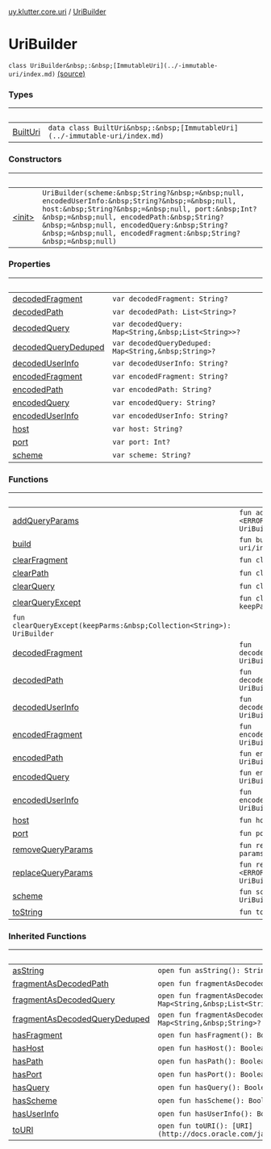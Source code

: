 [uy.klutter.core.uri](../index.md) / [UriBuilder](.)


# UriBuilder
`class UriBuilder&nbsp;:&nbsp;[ImmutableUri](../-immutable-uri/index.md)` [(source)](https://github.com/kohesive/klutter/blob/master/core-jdk6/src/main/kotlin/uy/klutter/core/uri/UriBuilder.kt#L72)



### Types

|&nbsp;|&nbsp;|
|---|---|
| [BuiltUri](-built-uri/index.md) | `data class BuiltUri&nbsp;:&nbsp;[ImmutableUri](../-immutable-uri/index.md)` |

### Constructors

|&nbsp;|&nbsp;|
|---|---|
| [&lt;init&gt;](-init-.md) | `UriBuilder(scheme:&nbsp;String?&nbsp;=&nbsp;null, encodedUserInfo:&nbsp;String?&nbsp;=&nbsp;null, host:&nbsp;String?&nbsp;=&nbsp;null, port:&nbsp;Int?&nbsp;=&nbsp;null, encodedPath:&nbsp;String?&nbsp;=&nbsp;null, encodedQuery:&nbsp;String?&nbsp;=&nbsp;null, encodedFragment:&nbsp;String?&nbsp;=&nbsp;null)` |

### Properties

|&nbsp;|&nbsp;|
|---|---|
| [decodedFragment](decoded-fragment.md) | `var decodedFragment: String?` |
| [decodedPath](decoded-path.md) | `var decodedPath: List<String>?` |
| [decodedQuery](decoded-query.md) | `var decodedQuery: Map<String,&nbsp;List<String>>?` |
| [decodedQueryDeduped](decoded-query-deduped.md) | `var decodedQueryDeduped: Map<String,&nbsp;String>?` |
| [decodedUserInfo](decoded-user-info.md) | `var decodedUserInfo: String?` |
| [encodedFragment](encoded-fragment.md) | `var encodedFragment: String?` |
| [encodedPath](encoded-path.md) | `var encodedPath: String?` |
| [encodedQuery](encoded-query.md) | `var encodedQuery: String?` |
| [encodedUserInfo](encoded-user-info.md) | `var encodedUserInfo: String?` |
| [host](host.md) | `var host: String?` |
| [port](port.md) | `var port: Int?` |
| [scheme](scheme.md) | `var scheme: String?` |

### Functions

|&nbsp;|&nbsp;|
|---|---|
| [addQueryParams](add-query-params.md) | `fun addQueryParams(vararg params:&nbsp;<ERROR CLASS><String,&nbsp;String?>): UriBuilder` |
| [build](build.md) | `fun build(): [ImmutableUri](../-immutable-uri/index.md)` |
| [clearFragment](clear-fragment.md) | `fun clearFragment(): UriBuilder` |
| [clearPath](clear-path.md) | `fun clearPath(): UriBuilder` |
| [clearQuery](clear-query.md) | `fun clearQuery(): UriBuilder` |
| [clearQueryExcept](clear-query-except.md) | `fun clearQueryExcept(vararg keepParm:&nbsp;String): UriBuilder`
`fun clearQueryExcept(keepParms:&nbsp;Collection<String>): UriBuilder` |
| [decodedFragment](decoded-fragment.md) | `fun decodedFragment(newFragment:&nbsp;String?): UriBuilder` |
| [decodedPath](decoded-path.md) | `fun decodedPath(newPath:&nbsp;List<String>?): UriBuilder` |
| [decodedUserInfo](decoded-user-info.md) | `fun decodedUserInfo(newUserInfo:&nbsp;String?): UriBuilder` |
| [encodedFragment](encoded-fragment.md) | `fun encodedFragment(newFragment:&nbsp;String?): UriBuilder` |
| [encodedPath](encoded-path.md) | `fun encodedPath(newPath:&nbsp;String?): UriBuilder` |
| [encodedQuery](encoded-query.md) | `fun encodedQuery(newQuery:&nbsp;String?): UriBuilder` |
| [encodedUserInfo](encoded-user-info.md) | `fun encodedUserInfo(newUserInfo:&nbsp;String?): UriBuilder` |
| [host](host.md) | `fun host(newHost:&nbsp;String?): UriBuilder` |
| [port](port.md) | `fun port(newPort:&nbsp;Int?): UriBuilder` |
| [removeQueryParams](remove-query-params.md) | `fun removeQueryParams(vararg params:&nbsp;String): UriBuilder` |
| [replaceQueryParams](replace-query-params.md) | `fun replaceQueryParams(vararg params:&nbsp;<ERROR CLASS><String,&nbsp;String?>): UriBuilder` |
| [scheme](scheme.md) | `fun scheme(newScheme:&nbsp;String?): UriBuilder` |
| [toString](to-string.md) | `fun toString(): String` |

### Inherited Functions

|&nbsp;|&nbsp;|
|---|---|
| [asString](../-immutable-uri/as-string.md) | `open fun asString(): String` |
| [fragmentAsDecodedPath](../-immutable-uri/fragment-as-decoded-path.md) | `open fun fragmentAsDecodedPath(): List<String>?` |
| [fragmentAsDecodedQuery](../-immutable-uri/fragment-as-decoded-query.md) | `open fun fragmentAsDecodedQuery(): Map<String,&nbsp;List<String>>?` |
| [fragmentAsDecodedQueryDeduped](../-immutable-uri/fragment-as-decoded-query-deduped.md) | `open fun fragmentAsDecodedQueryDeduped(): Map<String,&nbsp;String>?` |
| [hasFragment](../-immutable-uri/has-fragment.md) | `open fun hasFragment(): Boolean` |
| [hasHost](../-immutable-uri/has-host.md) | `open fun hasHost(): Boolean` |
| [hasPath](../-immutable-uri/has-path.md) | `open fun hasPath(): Boolean` |
| [hasPort](../-immutable-uri/has-port.md) | `open fun hasPort(): Boolean` |
| [hasQuery](../-immutable-uri/has-query.md) | `open fun hasQuery(): Boolean` |
| [hasScheme](../-immutable-uri/has-scheme.md) | `open fun hasScheme(): Boolean` |
| [hasUserInfo](../-immutable-uri/has-user-info.md) | `open fun hasUserInfo(): Boolean` |
| [toURI](../-immutable-uri/to-u-r-i.md) | `open fun toURI(): [URI](http://docs.oracle.com/javase/6/docs/api/java/net/URI.html)` |
